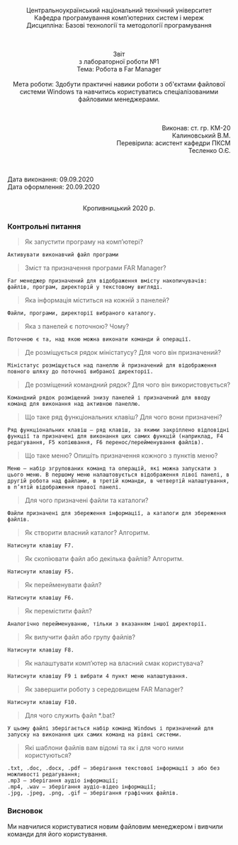 <p align='center'>
    Центральноукраїнський національний технічний унiверситет<br>
    Кафедра програмування комп’ютерних систем і мереж<br>
    Дисципліна: Базові технології та методології програмування<br><br><br>
</p>
<p align='center'>
    Звiт<br>
    з лабораторної роботи №1<br>
    Тема: Робота в Far Manager<br><br>
    Мета роботи: Здобути практичні навики роботи з об'єктами файлової системи Windows та навчитись користуватись спеціалізованими файловими менеджерами.<br><br><br>
</p>
<p align='right'>
    Виконав: ст. гр. КМ-20<br>
    Калиновський В.М.<br>
    Перевірила: асистент кафедри ПКСМ<br>
    Тесленко О.Є.<br><br><br>
</p>
<p align='left'>
    Дата виконання: 09.09.2020<br>
    Дата оформлення: 20.09.2020<br><br>
</p>
<p align='center'>
    Кропивницький 2020 р.<br>
</p>

### Контрольні питання

> Як запустити програму на комп’ютері?

    Активувати виконавчий файл програми

> Зміст та призначення програми FAR Manager?

    Far менеджер призначений для відображення вмісту накопичувачів: файлів, програм, директорій у текстовому вигляді.

> Яка інформація міститься на кожній з панелей?

    Файли, програми, директорії вибраного каталогу.

> Яка з панелей є поточною? Чому?

    Поточною є та, над якою можна виконати команди й операції.

> Де розміщується рядок міністатусу? Для чого він призначений?

    Міністатус розміщується над панеллю й призначений для відображення повного шляху до поточної вибраної директорії.

> Де розміщений командний рядок? Для чого він використовується?

    Командний рядок розміщений знизу панелей і призначений для вводу команд для виконання над активною панеллю.

> Що таке ряд функціональних клавіш? Для чого вони призначені?

    Ряд функціональних клавіш – ряд клавіш, за якими закріплено відповідні функції та призначені для виконання цих самих функцій (наприклад, F4 редагування, F5 копіювання, F6 перенос/перейменування файлів).

> Що таке меню? Опишіть призначення кожного з пунктів меню?

    Меню – набір згрупованих команд та операцій, які можна запускати з цього меню. В першому меню налаштовується відображення лівої панелі, в другій робота над файлами, в третій команди, в четвертій налаштування, в п’ятій відображення правої панелі.

> Для чого призначені файли та каталоги?

    Файли призначені для збереження інформації, а каталоги для збереження файлів.

> Як створити власний каталог? Алгоритм.

    Натиснути клавішу F7.

> Як скопіювати файл або декілька файлів? Алгоритм.

    Натиснути клавішу F5.

> Як перейменувати файл?

    Натиснути клавішу F6.

> Як перемістити файл?

    Аналогічно перейменуванню, тільки з вказанням іншої директорії.

> Як вилучити файл або групу файлів?

    Натиснути клавішу F8.

> Як налаштувати комп’ютер на власний смак користувача?

    Натиснути клавішу F9 і вибрати 4 пункт меню налаштування.

> Як завершити роботу з середовищем FAR Manager?

    Натиснути клавішу F10.

> Для чого служить файл *.bat?

    У цьому файлі зберігається набір команд Windows і призначений для запуску на виконання цих самих команд на рівні системи.

> Які шаблони файлів вам відомі та як і для чого ними користуються?

    .txt, .doc, .docx, .pdf – зберігання текстової інформації з або без можливості редагування;
    .mp3 – зберігання аудіо інформації;
    .mp4, .wav – зберігання аудіо-відео інформації;
    .jpg, .jpeg, .png, .gif – зберігання графічних файлів.

### Висновок

Ми навчилися користуватися новим файловим менеджером і вивчили команди для його користування.
